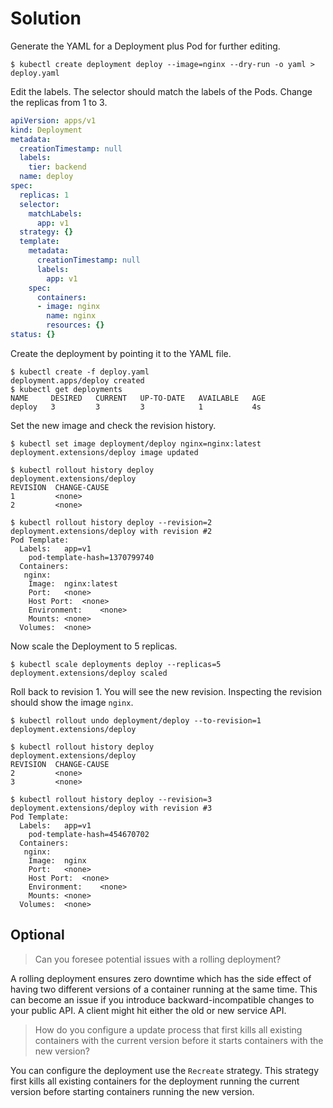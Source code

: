 # Solution

Generate the YAML for a Deployment plus Pod for further editing.

```shell
$ kubectl create deployment deploy --image=nginx --dry-run -o yaml > deploy.yaml
```

Edit the labels. The selector should match the labels of the Pods. Change the replicas from 1 to 3.

```yaml
apiVersion: apps/v1
kind: Deployment
metadata:
  creationTimestamp: null
  labels:
    tier: backend
  name: deploy
spec:
  replicas: 1
  selector:
    matchLabels:
      app: v1
  strategy: {}
  template:
    metadata:
      creationTimestamp: null
      labels:
        app: v1
    spec:
      containers:
      - image: nginx
        name: nginx
        resources: {}
status: {}
```

Create the deployment by pointing it to the YAML file.

```shell
$ kubectl create -f deploy.yaml
deployment.apps/deploy created
$ kubectl get deployments
NAME     DESIRED   CURRENT   UP-TO-DATE   AVAILABLE   AGE
deploy   3         3         3            1           4s
```

Set the new image and check the revision history.

```shell
$ kubectl set image deployment/deploy nginx=nginx:latest
deployment.extensions/deploy image updated

$ kubectl rollout history deploy
deployment.extensions/deploy
REVISION  CHANGE-CAUSE
1         <none>
2         <none>

$ kubectl rollout history deploy --revision=2
deployment.extensions/deploy with revision #2
Pod Template:
  Labels:	app=v1
	pod-template-hash=1370799740
  Containers:
   nginx:
    Image:	nginx:latest
    Port:	<none>
    Host Port:	<none>
    Environment:	<none>
    Mounts:	<none>
  Volumes:	<none>
```

Now scale the Deployment to 5 replicas.

```shell
$ kubectl scale deployments deploy --replicas=5
deployment.extensions/deploy scaled
```

Roll back to revision 1. You will see the new revision. Inspecting the revision should show the image `nginx`.

```shell
$ kubectl rollout undo deployment/deploy --to-revision=1
deployment.extensions/deploy

$ kubectl rollout history deploy
deployment.extensions/deploy
REVISION  CHANGE-CAUSE
2         <none>
3         <none>

$ kubectl rollout history deploy --revision=3
deployment.extensions/deploy with revision #3
Pod Template:
  Labels:	app=v1
	pod-template-hash=454670702
  Containers:
   nginx:
    Image:	nginx
    Port:	<none>
    Host Port:	<none>
    Environment:	<none>
    Mounts:	<none>
  Volumes:	<none>
```

## Optional

> Can you foresee potential issues with a rolling deployment?

A rolling deployment ensures zero downtime which has the side effect of having two different versions of a container running at the same time. This can become an issue if you introduce backward-incompatible changes to your public API. A client might hit either the old or new service API.

> How do you configure a update process that first kills all existing containers with the current version before it starts containers with the new version?

You can configure the deployment use the `Recreate` strategy. This strategy first kills all existing containers for the deployment running the current version before starting containers running the new version.